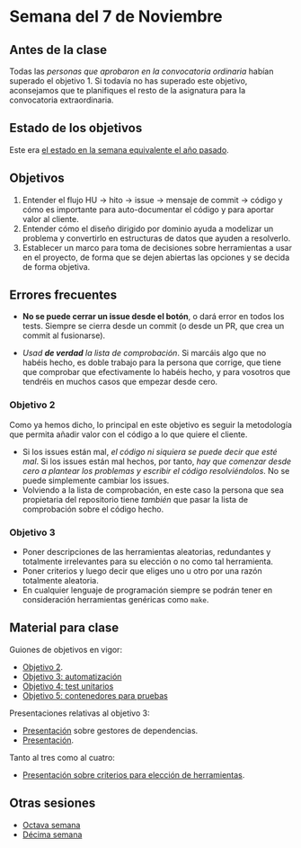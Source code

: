 # Semana del 7 de Noviembre

## Antes de la clase

Todas las *personas que aprobaron en la convocatoria ordinaria* habían superado el objetivo 1. Si todavía no
has superado este objetivo, aconsejamos que te planifiques el resto de la
asignatura para la convocatoria extraordinaria.

## Estado de los objetivos

Este era [el estado en la semana equivalente el año
pasado](https://github.com/JJ/IV-21-22/blob/master/sesiones/semana-09.md).

## Objetivos

1. Entender el flujo HU → hito → issue → mensaje de commit → código y cómo es
   importante para auto-documentar el código y para aportar valor al
   cliente.
2. Entender cómo el diseño dirigido por dominio ayuda a modelizar un
   problema y convertirlo en estructuras de datos que ayuden a resolverlo.
3. Establecer un marco para toma de decisiones sobre herramientas a usar en el
   proyecto, de forma que se dejen abiertas las opciones y se decida de forma
   objetiva.

## Errores frecuentes

* **No se puede cerrar un issue desde el botón**, o dará error en todos los
tests. Siempre se cierra desde un commit (o desde un PR, que crea un commit al
fusionarse).

* *Usad **de verdad** la lista de comprobación*. Si marcáis algo que no habéis
  hecho, es doble trabajo para la persona que corrige, que tiene que comprobar
  que efectivamente lo habéis hecho, y para vosotros que tendréis en muchos
  casos que empezar desde cero.

### Objetivo 2

Como ya hemos dicho, lo principal en este objetivo es seguir la metodología que
permita añadir valor con el código a lo que quiere el cliente.

* Si los issues están mal, *el código ni siquiera se puede decir que esté
  mal*. Si los issues están mal hechos, por tanto, *hay que comenzar desde cero
  a plantear los problemas  y escribir el código resolviéndolos*. No se puede simplemente
  cambiar los issues.
* Volviendo a la lista de comprobación, en este caso la persona que sea
  propietaria del repositorio tiene  *también* que pasar la lista de
  comprobación sobre el código hecho.

### Objetivo 3

* Poner descripciones de las herramientas aleatorias, redundantes y totalmente
  irrelevantes para su elección o no como tal herramienta.
* Poner criterios y luego decir que eliges uno u otro por una razón totalmente
  aleatoria.
* En cualquier lenguaje de programación siempre se podrán tener en consideración
  herramientas genéricas como `make`.

## Material para clase

Guiones de objetivos en vigor:

* [Objetivo 2](https://jj.github.io/IV/documentos/proyecto/2.Entidad).
* [Objetivo 3:
  automatización](http://jj.github.io/IV/documentos/proyecto/3.Automatizar)
* [Objetivo 4: test unitarios](http://jj.github.io/IV/documentos/proyecto/4.Tests)
* [Objetivo 5: contenedores para
  pruebas](http://jj.github.io/IV/documentos/proyecto/5.Docker)


Presentaciones relativas al objetivo 3:
* [Presentación](https://jj.github.io/IV/preso/gestores-deps.html) sobre
  gestores de dependencias.
* [Presentación](https://jj.github.io/IV/preso/gestores-tareas.html).

Tanto al tres como al cuatro:
* [Presentación sobre criterios para elección de herramientas](https://jj.github.io/IV/preso/criterios-herramientas.html).

## Otras sesiones

* [Octava semana](semana-08.md)
* [Décima semana](semana-10.md)


